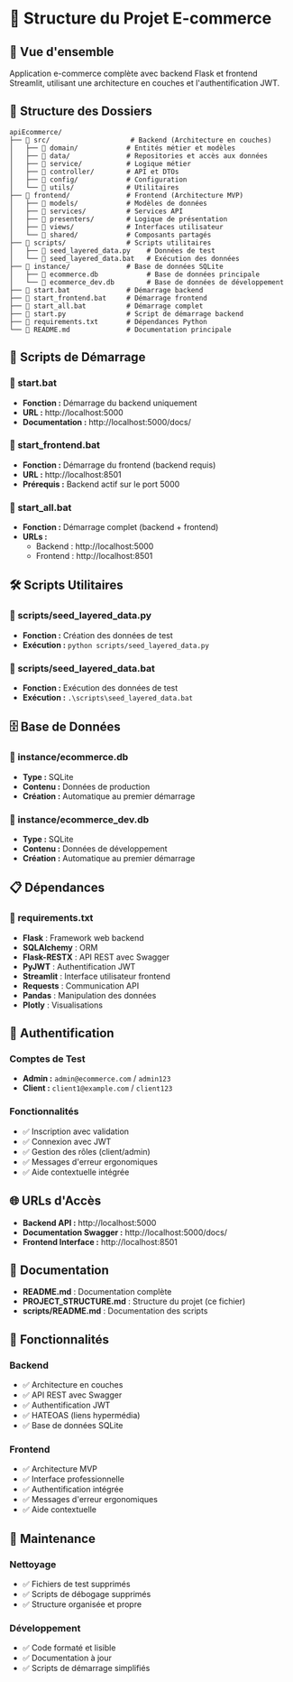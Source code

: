 # 📁 Structure du Projet E-commerce

## 🎯 Vue d'ensemble
Application e-commerce complète avec backend Flask et frontend Streamlit, utilisant une architecture en couches et l'authentification JWT.

## 📂 Structure des Dossiers

```
apiEcommerce/
├── 📁 src/                    # Backend (Architecture en couches)
│   ├── 📁 domain/            # Entités métier et modèles
│   ├── 📁 data/              # Repositories et accès aux données
│   ├── 📁 service/           # Logique métier
│   ├── 📁 controller/        # API et DTOs
│   ├── 📁 config/            # Configuration
│   └── 📁 utils/             # Utilitaires
├── 📁 frontend/              # Frontend (Architecture MVP)
│   ├── 📁 models/            # Modèles de données
│   ├── 📁 services/          # Services API
│   ├── 📁 presenters/        # Logique de présentation
│   ├── 📁 views/             # Interfaces utilisateur
│   └── 📁 shared/            # Composants partagés
├── 📁 scripts/               # Scripts utilitaires
│   ├── 📄 seed_layered_data.py    # Données de test
│   └── 📄 seed_layered_data.bat   # Exécution des données
├── 📁 instance/              # Base de données SQLite
│   ├── 📄 ecommerce.db            # Base de données principale
│   └── 📄 ecommerce_dev.db        # Base de données de développement
├── 📄 start.bat              # Démarrage backend
├── 📄 start_frontend.bat     # Démarrage frontend
├── 📄 start_all.bat          # Démarrage complet
├── 📄 start.py               # Script de démarrage backend
├── 📄 requirements.txt       # Dépendances Python
└── 📄 README.md              # Documentation principale
```

## 🚀 Scripts de Démarrage

### 📄 start.bat
- **Fonction :** Démarrage du backend uniquement
- **URL :** http://localhost:5000
- **Documentation :** http://localhost:5000/docs/

### 📄 start_frontend.bat
- **Fonction :** Démarrage du frontend (backend requis)
- **URL :** http://localhost:8501
- **Prérequis :** Backend actif sur le port 5000

### 📄 start_all.bat
- **Fonction :** Démarrage complet (backend + frontend)
- **URLs :** 
  - Backend : http://localhost:5000
  - Frontend : http://localhost:8501

## 🛠️ Scripts Utilitaires

### 📄 scripts/seed_layered_data.py
- **Fonction :** Création des données de test
- **Exécution :** `python scripts/seed_layered_data.py`

### 📄 scripts/seed_layered_data.bat
- **Fonction :** Exécution des données de test
- **Exécution :** `.\scripts\seed_layered_data.bat`

## 🗄️ Base de Données

### 📄 instance/ecommerce.db
- **Type :** SQLite
- **Contenu :** Données de production
- **Création :** Automatique au premier démarrage

### 📄 instance/ecommerce_dev.db
- **Type :** SQLite
- **Contenu :** Données de développement
- **Création :** Automatique au premier démarrage

## 📋 Dépendances

### 📄 requirements.txt
- **Flask** : Framework web backend
- **SQLAlchemy** : ORM
- **Flask-RESTX** : API REST avec Swagger
- **PyJWT** : Authentification JWT
- **Streamlit** : Interface utilisateur frontend
- **Requests** : Communication API
- **Pandas** : Manipulation des données
- **Plotly** : Visualisations

## 🔐 Authentification

### Comptes de Test
- **Admin :** `admin@ecommerce.com` / `admin123`
- **Client :** `client1@example.com` / `client123`

### Fonctionnalités
- ✅ Inscription avec validation
- ✅ Connexion avec JWT
- ✅ Gestion des rôles (client/admin)
- ✅ Messages d'erreur ergonomiques
- ✅ Aide contextuelle intégrée

## 🌐 URLs d'Accès

- **Backend API :** http://localhost:5000
- **Documentation Swagger :** http://localhost:5000/docs/
- **Frontend Interface :** http://localhost:8501

## 📝 Documentation

- **README.md** : Documentation complète
- **PROJECT_STRUCTURE.md** : Structure du projet (ce fichier)
- **scripts/README.md** : Documentation des scripts

## 🎯 Fonctionnalités

### Backend
- ✅ Architecture en couches
- ✅ API REST avec Swagger
- ✅ Authentification JWT
- ✅ HATEOAS (liens hypermédia)
- ✅ Base de données SQLite

### Frontend
- ✅ Architecture MVP
- ✅ Interface professionnelle
- ✅ Authentification intégrée
- ✅ Messages d'erreur ergonomiques
- ✅ Aide contextuelle

## 🔧 Maintenance

### Nettoyage
- ✅ Fichiers de test supprimés
- ✅ Scripts de débogage supprimés
- ✅ Structure organisée et propre

### Développement
- ✅ Code formaté et lisible
- ✅ Documentation à jour
- ✅ Scripts de démarrage simplifiés
